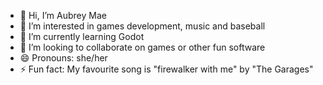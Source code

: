 - 👋 Hi, I’m Aubrey Mae
- 👀 I’m interested in games development, music and baseball
- 🌱 I’m currently learning Godot
- 💞️ I’m looking to collaborate on games or other fun software
- 😄 Pronouns: she/her
- ⚡ Fun fact: My favourite song is "firewalker with me" by "The Garages"

<!---
TaKawwa/TaKawwa is a ✨ special ✨ repository because its `README.md` (this file) appears on your GitHub profile.
You can click the Preview link to take a look at your changes.
--->

